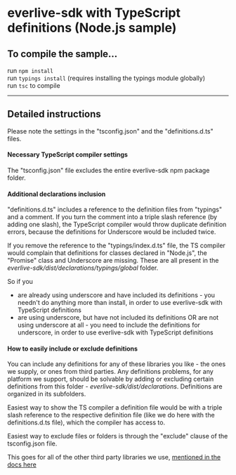 # everlive-sdk with TypeScript definitions (Node.js sample)

## To compile the sample...
run `npm install`  
run `typings install` (requires installing the typings module globally)  
run `tsc` to compile

---

## Detailed instructions

Please note the settings in the "tsconfig.json" and the "definitions.d.ts" files.

#### Necessary TypeScript compiler settings
The "tsconfig.json" file excludes the entire everlive-sdk npm package folder.

#### Additional declarations inclusion
"definitions.d.ts" includes a reference to the definition files from "typings" and a comment. If you turn the comment into a triple slash reference (by adding one slash), the TypeScript compiler would throw duplicate definition errors, because the definitions for Underscore would be included twice.

If you remove the reference to the "typings/index.d.ts" file, the TS compiler would complain that definitions for classes declared in "Node.js", the "Promise" class and Underscore are missing. These are all present in the *everlive-sdk/dist/declarations/typings/global* folder.

So if you
- are already using underscore and have included its definitions - you needn't do anything more than install, in order to use everlive-sdk with TypeScript definitions
- are using underscore, but have not included its definitions OR are not using underscore at all - you need to include the definitions for underscore, in order to use everlive-sdk with TypeScript definitions

#### How to easily include or exclude definitions
You can include any definitions for any of these libraries you like - the ones we supply, or ones from third parties. Any definitions problems, for any platform we support, should be solvable by adding or excluding certain definitions from this folder - *everlive-sdk/dist/declarations*. Definitions are organized in its subfolders.

Easiest way to show the TS compiler a definition file would be with a triple slash reference to the respective definition file (like we do here with the definitions.d.ts file), which the compiler has access to.

Easiest way to exclude files or folders is through the "exclude" clause of the tsconfig.json file.

This goes for all of the other third party libraries we use, [mentioned in the docs here](http://docs.telerik.com/platform/backend-services/javascript/getting-started-javascript-sdk#using-typescript-definitions)
